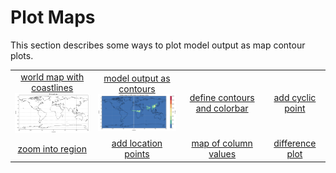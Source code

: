 # Plot Maps

This section describes some ways to plot model output as map contour plots.

|  |  |  |  | 
|:-------------:|:-------------:|:-------------:|:-------------:|
| [world map with coastlines <br> <img src="jupyter_notebook_examples/plot_map_basic_files/plot_map_basic_5_0.png" width="180px">](jupyter_notebook_examples/plot_map_basic.md) | [model output as contours <br> <img src="jupyter_notebook_examples/plot_map_basic_co_files/plot_map_basic_co_9_0.png" width="200px">](jupyter_notebook_examples/plot_map_basic_co.md) | [define contours and colorbar](https://nbviewer.jupyter.org/github/NCAR/CAM-chem/blob/master/docs/jupyter_notebook_examples/plot_map.ipynb) | [add cyclic point](https://nbviewer.jupyter.org/github/NCAR/CAM-chem/blob/master/docs/jupyter_notebook_examples/plot_map.ipynb) |
| [zoom into region](https://nbviewer.jupyter.org/github/NCAR/CAM-chem/blob/master/docs/jupyter_notebook_examples/plot_map.ipynb)  | [add location points](https://nbviewer.jupyter.org/github/NCAR/CAM-chem/blob/master/docs/jupyter_notebook_examples/plot_map.ipynb)  | [map of column values]() | [difference plot]() |

